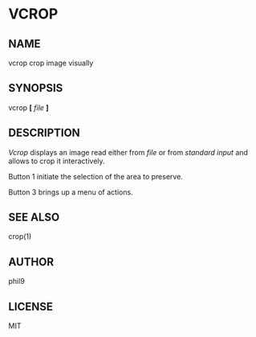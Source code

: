# VCROP

## NAME
vcrop   crop image visually

## SYNOPSIS
vcrop **[** *file* **]**
## DESCRIPTION
*Vcrop* displays an image read either from *file* or from *standard input* and allows to crop it interactively.

Button 1 initiate the selection of the area to preserve.

Button 3 brings up a menu of actions.

## SEE ALSO
crop(1)

## AUTHOR
phil9

## LICENSE
MIT
